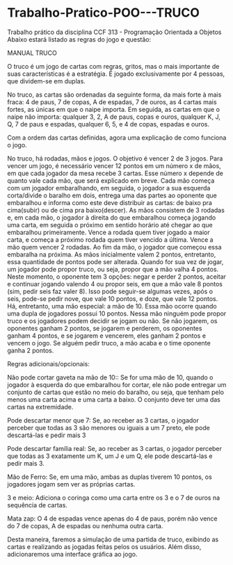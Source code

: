 # Trabalho-Pratico-POO---TRUCO
Trabalho prático da disciplina CCF 313 - Programação Orientada a Objetos
Abaixo estará listado as regras do jogo e questão: 

MANUAL TRUCO

O truco é um jogo de cartas com regras, gritos, mas o mais importante de suas características é a estratégia. É jogado exclusivamente por 4 pessoas, que dividem-se em duplas. 

No truco, as cartas são ordenadas da seguinte forma, da mais forte à mais fraca: 4 de paus, 7 de copas, A de espadas, 7 de ouros, as 4 cartas mais fortes, as únicas em que o naipe importa. Em seguida, as cartas em que o naipe não importa: qualquer 3, 2, A de paus, copas e ouros, qualquer K, J, Q, 7 de paus e espadas, qualquer 6, 5, e 4 de copas, espadas e ouros. 

Com a ordem das cartas definidas, agora uma explicação de como funciona o jogo.

No truco, há rodadas, mãos e jogos. O objetivo é vencer 2 de 3 jogos. Para vencer um jogo, é necessário vencer 12 pontos em um número x de mãos, em que cada jogador da mesa recebe 3 cartas. Esse número x depende de quanto vale cada mão, que será explicado em breve. Cada mão começa com um jogador embaralhando, em seguida, o jogador a sua esquerda corta/divide o baralho em dois, entrega uma das partes ao oponente que embaralhou e informa como este deve distribuir as cartas: de baixo pra cima(subir) ou de cima pra baixo(descer). As mãos consistem de 3 rodadas e, em cada mão, o jogador à direita do que embaralhou começa jogando uma carta, em seguida o próximo em sentido horário até chegar ao que embaralhou primeiramente. Vence a rodada quem tiver jogado a maior carta, e começa a próximo rodada quem tiver vencido a última. Vence a mão quem vencer 2 rodadas. Ao fim da mão, o jogador que começou essa embaralha na próxima. As mãos inicialmente valem 2 pontos, entretanto, essa quantidade de pontos pode ser alterada. Quando for sua vez de jogar, um jogador pode propor truco, ou seja, propor que a mão valha 4 pontos. Neste momento, o oponente tem 3 opções: negar e perder 2 pontos, aceitar e continuar jogando valendo 4 ou propor seis, em que a mão vale 8 pontos (sim, pedir seis faz valer 8). Isso pode seguir-se algumas vezes, após o seis, pode-se pedir nove, que vale 10 pontos, e doze, que vale 12 pontos. Há, entretanto, uma mão especial: a mão de 10. Essa mão ocorre quando uma dupla de jogadores possui 10 pontos. Nessa mão ninguém pode propor truco e os jogadores podem decidir se jogam ou não. Se não jogarem, os oponentes ganham 2 pontos, se jogarem e perderem, os oponentes ganham 4 pontos, e se jogarem e vencerem, eles ganham 2 pontos e vencem o jogo. Se alguém pedir truco, a mão acaba e o time oponente ganha 2 pontos. 

Regras adicionais/opcionais:

Não pode cortar gaveta na mão de 10:: Se for uma mão de 10, quando o jogador à esquerda do que embaralhou for cortar, ele não pode entregar um conjunto de cartas que estão no meio do baralho, ou seja, que tenham pelo menos uma carta acima e uma carta a baixo. O conjunto deve ter uma das cartas na extremidade.

Pode descartar menor que 7: Se, ao receber as 3 cartas, o jogador perceber que todas as 3 são menores ou iguais a um 7 preto, ele pode descartá-las e pedir mais 3

Pode descartar família real: Se, ao receber as 3 cartas, o jogador perceber que todas as 3 exatamente um K, um J e um Q, ele pode descartá-las e pedir mais 3.

Mão de Ferro: Se, em uma mão, ambas as duplas tiverem 10 pontos, os jogadores jogam sem ver as próprias cartas. 

3 e meio: Adiciona o coringa como uma carta entre os 3 e o 7 de ouros na sequência de cartas. 

Mata zap: O 4 de espadas vence apenas do 4 de paus, porém não vence do 7 de copas, A de espadas ou nenhuma outra carta.

Desta maneira, faremos a simulação de uma partida de truco, exibindo as cartas e realizando as jogadas feitas pelos os usuários. Além disso, adicionaremos uma interface gráfica ao jogo.
